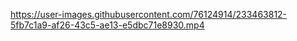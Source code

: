 

https://user-images.githubusercontent.com/76124914/233463812-5fb7c1a9-af26-43c5-ae13-e5dbc71e8930.mp4

